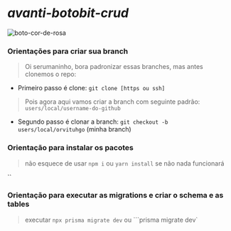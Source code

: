 # _avanti-botobit-crud_
![boto-cor-de-rosa](https://s5.static.brasilescola.uol.com.br/be/2023/08/ilustracao-do-boto-cor-de-rosa-uma-das-lendas-da-regiao-norte-do-brasil.jpeg)

### Orientações para criar sua branch


> Oi serumaninho, bora padronizar essas branches, mas antes clonemos o repo:

- Primeiro passo é clone: ```git clone [https ou ssh]```

> Pois agora aqui vamos criar a branch com seguinte padrão: ```users/local/username-do-github```

- Segundo passo é clonar a branch: ```git checkout -b users/local/orvituhgo``` (minha branch)

### Orientação para instalar os pacotes
> não esquece de usar ```npm i``` ou ```yarn install``` se não nada funcionará

``
### Orientação para executar as migrations e criar o schema e as tables
> executar ```npx prisma migrate dev``` ou ```prisma migrate dev`